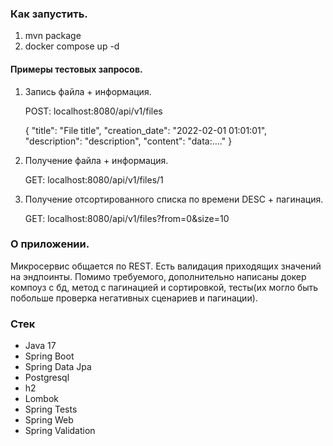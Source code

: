 ### Как запустить.

1) mvn package
2) docker compose up -d

#### Примеры тестовых запросов.

1) Запись файла + информация.

   POST: localhost:8080/api/v1/files


      {
      "title": "File title",
      "creation_date": "2022-02-01 01:01:01",
      "description": "description",
      "content": "data:...."
       }

2) Получение файла + информация.
   
    GET: localhost:8080/api/v1/files/1


3) Получение отсортированного списка по времени DESC + пагинация.
   
    GET: localhost:8080/api/v1/files?from=0&size=10

### О приложении.
Микросервис общается по REST. Есть валидация приходящих значений на эндпоинты. 
Помимо требуемого, дополнительно написаны докер компоуз c бд, метод с пагинацией и сортировкой, 
тесты(их могло быть побольше проверка негативных сценариев и пагинации).

### Стек
- Java 17
- Spring Boot
- Spring Data Jpa
- Postgresql
- h2
- Lombok
- Spring Tests
- Spring Web
- Spring Validation
